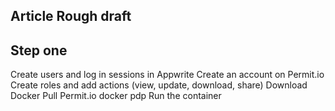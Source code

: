 ## Article Rough draft

## Step one
Create users and log in sessions in Appwrite
Create an account on Permit.io
Create roles and add actions (view, update, download, share)
Download Docker
Pull Permit.io docker pdp
Run the container
